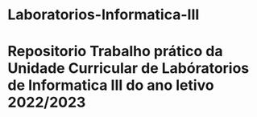 # Laboratorios-Informatica-III

# Repositorio Trabalho prático da Unidade Curricular de Labóratorios de Informatica III do ano letivo 2022/2023
